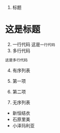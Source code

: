 1. 标题
# 这是标题
2. 一行代码
这是`一行代码`
3. 多行代码
```javascript
这是多行代码 
```
4. 有序列表
1. 第一项
2. 第二项

5. 无序列表
* 新恒结衣
* 石原里美
* 小泽玛利亚